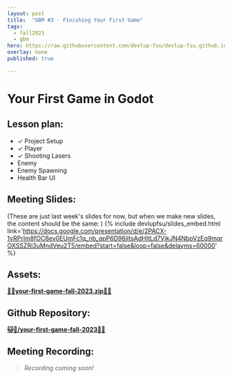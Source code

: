 ```yaml
---
layout: post
title:  "GBM #3 - Finishing Your First Game"
tags:
  - fall2023
  - gbm
hero: https://raw.githubusercontent.com/devlup-fsu/devlup-fsu.github.io/master/assets/workshop_assets/gbm2-23/hero.gif
overlay: none
published: true

---
```


# Your First Game in Godot

## Lesson plan:
- ✓ Project Setup
- ✓ Player
- ✓ Shooting Lasers
- Enemy
- Enemy Spawning
- Health Bar UI

## Meeting Slides:  
(These are just last week's slides for now, but when we make new slides, the content should be the same: )
{% include devlupfsu/slides_embed.html link='https://docs.google.com/presentation/d/e/2PACX-1vRPrIm8fOC6ev0EUmFc1q_nb_gpP6D96jItsAdHItLd7VikJN4NbpVzEq9mqrOXSSZRi3uMndVeu2T5/embed?start=false&loop=false&delayms=60000' %}

## Assets:  

__[💾📁your-first-game-fall-2023.zip📁💾](../assets/workshop_assets/gbm2-23/your-first-game-fall-2023.zip)__

## Github Repository:  

__[🐱📁/your-first-game-fall-2023📁🐱](https://github.com/devlup-fsu/your-first-game-fall-2023)__

## Meeting Recording:

> *Recording coming soon!*